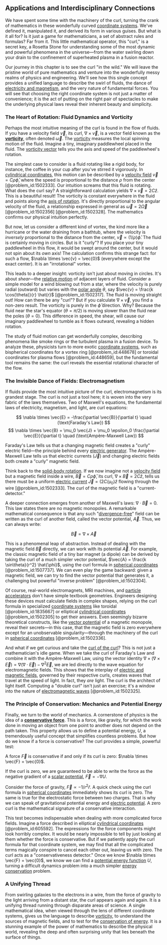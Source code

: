 ## Applications and Interdisciplinary Connections

We have spent some time with the machinery of the curl, turning the crank of mathematics in these wonderfully curved [coordinate systems](@article_id:148772). We've defined it, manipulated it, and derived its form in various guises. But what is it all for? Is it just a game for mathematicians, a set of abstract rules and formulas? Far from it. This little mathematical operator, this "curl," is a secret key, a Rosetta Stone for understanding some of the most dynamic and powerful phenomena in the universe—from the water swirling down your drain to the confinement of superheated plasma in a fusion reactor.

Our journey in this chapter is to see the curl "in the wild." We will leave the pristine world of pure mathematics and venture into the wonderfully messy realms of physics and engineering. We'll see how this single concept provides a unified language to describe the swirl of fluids, the dance of [electricity and magnetism](@article_id:184104), and the very nature of fundamental forces. You will see that choosing the right coordinate system is not just a matter of convenience; it is the act of putting on the right pair of spectacles to make the underlying physical laws reveal their inherent beauty and simplicity.

### The Heart of Rotation: Fluid Dynamics and Vorticity

Perhaps the most intuitive meaning of the curl is found in the flow of fluids. If you have a velocity field $\vec{v}$, its curl, $\nabla \times \vec{v}$, is a vector field known as the **[vorticity](@article_id:142253)**, often denoted $\vec{\omega}$. The [vorticity](@article_id:142253) measures the local spinning motion of the fluid. Imagine a tiny, imaginary paddlewheel placed in the fluid. The [vorticity vector](@article_id:187173) tells you the axis and speed of the paddlewheel's rotation.

The simplest case to consider is a fluid rotating like a rigid body, for instance, the coffee in your cup after you've stirred it vigorously. In [cylindrical coordinates](@article_id:271151), this motion can be described by a [velocity field](@article_id:270967) $\vec{v} = C \rho \hat{\phi}$, where the speed is proportional to the distance $\rho$ from the center [@problem_id:1502333]. Our intuition screams that this fluid is rotating. What does the curl say? A straightforward calculation yields $\nabla \times \vec{v} = 2C \hat{z}$. This is a beautiful result! The vorticity is constant everywhere in the fluid and points along the [axis of rotation](@article_id:186600). It's directly proportional to the angular velocity of the fluid, a relationship expressed in general as $\vec{\omega} = 2\vec{\Omega}$ [@problem_id:1502356] [@problem_id:1502328]. The mathematics confirms our physical intuition perfectly.

But now, let us consider a different kind of vortex, the kind more like a hurricane or the water draining from a bathtub, where the velocity is *inversely* proportional to the distance from the center, $\vec{v} \propto (1/\rho) \hat{\phi}$. The fluid is certainly moving in circles. But is it "curly"? If you place your tiny paddlewheel in this flow, it would be swept around the center, but it would not spin about its *own* axis! The calculation confirms this strange fact: for such a flow, $\nabla \times \vec{v} = \vec{0}$ (everywhere except the exact center). It is an "irrotational" vortex.

This leads to a deeper insight: vorticity isn't just about moving in circles. It's about *shear*—the [relative motion](@article_id:169304) of adjacent layers of fluid. Consider a simple model for a wind blowing out from a star, where the velocity is purely radial (outward) but varies with the [polar angle](@article_id:175188) $\theta$, say $\vec{v} = \frac{k \cos(\theta)}{r} \hat{r}$ [@problem_id:1502317]. The fluid is moving straight out! How can there be any "curl"? But if you calculate $\nabla \times \vec{v}$, you find a non-zero result. The vorticity is purely in the $\hat{\phi}$ direction. Why? Because the fluid near the star's equator ($\theta = \pi/2$) is moving slower than the fluid near the poles ($\theta = 0$). This difference in speed, the shear, will cause our imaginary paddlewheel to tumble as it flows outward, revealing a hidden rotation.

The study of fluid motion can get wonderfully complex, describing phenomena like smoke rings or the turbulent plasma in a fusion device. To analyze these, physicists turn to more exotic [coordinate systems](@article_id:148772), such as bispherical coordinates for a vortex ring [@problem_id:448678] or toroidal coordinates for plasma flows [@problem_id:448659], but the fundamental tool remains the same: the curl reveals the essential rotational character of the flow.

### The Invisible Dance of Fields: Electromagnetism

If fluids provide the most intuitive picture of the curl, electromagnetism is its grandest stage. The curl is not just a tool here; it is woven into the very fabric of the laws themselves. Two of Maxwell's equations, the fundamental laws of electricity, magnetism, and light, are curl equations:

$$ \nabla \times \vec{E} = -\frac{\partial \vec{B}}{\partial t} \quad (\text{Faraday's Law}) $$
$$ \nabla \times \vec{B} = \mu_0 \vec{J} + \mu_0 \epsilon_0 \frac{\partial \vec{E}}{\partial t} \quad (\text{Ampère-Maxwell Law}) $$

Faraday's Law tells us that a changing magnetic field creates a "curly" electric field—the principle behind every [electric generator](@article_id:267788). The Ampère-Maxwell Law tells us that electric currents ($\vec{J}$) and changing electric fields both create a "curly" magnetic field.

Think back to the [solid-body rotation](@article_id:190592). If we now imagine not a [velocity field](@article_id:270967) but a magnetic field inside a wire, $\vec{B} = C \rho \hat{\phi}$, its curl, $\nabla \times \vec{B} = 2C \hat{z}$, tells us there must be a uniform [electric current](@article_id:260651) $\vec{J} = (2C/\mu_0)\hat{z}$ flowing through the wire [@problem_id:1502333]. The curl of the magnetic field is a "current-detector."

A deeper connection emerges from another of Maxwell's laws: $\nabla \cdot \vec{B} = 0$. This law states there are no magnetic monopoles. A remarkable mathematical consequence is that any such "[divergence-free](@article_id:190497)" field can be written as the curl of another field, called the vector potential, $\vec{A}$. Thus, we can always write:

$$ \vec{B} = \nabla \times \vec{A} $$

This is a phenomenal leap of abstraction. Instead of dealing with the magnetic field $\vec{B}$ directly, we can work with its potential $\vec{A}$. For example, the classic magnetic field of a tiny bar magnet (a dipole) can be derived by taking the curl of a much simpler vector potential, $\vec{A} = \frac{k \sin\theta}{r^2} \hat{\phi}$, using the curl formula in [spherical coordinates](@article_id:145560) [@problem_id:1507737]. We can even play the game backward: given a magnetic field, we can try to find the vector potential that generates it, a challenging but powerful "inverse problem" [@problem_id:1502304].

Of course, real-world electromagnets, MRI machines, and [particle accelerators](@article_id:148344) don't have simple textbook geometries. Engineers designing these devices must calculate fields in complex shapes, relying on the curl formula in specialized [coordinate systems](@article_id:148772) like toroidal [@problem_id:1835667] or elliptical [cylindrical coordinates](@article_id:271151) [@problem_id:1502305] to get their answers. Even seemingly bizarre theoretical constructs, like the [vector potential](@article_id:153148) of a magnetic monopole, reveal their secrets—in this case, that the magnetic field is zero everywhere except for an unobservable singularity—through the machinery of the curl in [spherical coordinates](@article_id:145560) [@problem_id:1502336].

And what if we get curious and take the [curl of the curl](@article_id:275595)? This is not just a mathematician's idle game. When we take the curl of Faraday's Law and combine it with the Ampère-Maxwell Law, using the vector identity $\nabla \times (\nabla \times \vec{E}) = \nabla(\nabla \cdot \vec{E}) - \nabla^2 \vec{E}$, we are led directly to the wave equation for electromagnetic fields. This shows that the interplay of [electric and magnetic fields](@article_id:260853), governed by their respective curls, creates waves that travel at the speed of light. In fact, they *are* light. The curl is the architect of light itself. Computing a "double curl" isn't just an exercise; it's a window into the nature of [electromagnetic waves](@article_id:268591) [@problem_id:1502325].

### The Principle of Conservation: Mechanics and Potential Energy

Finally, we turn to the world of mechanics. A cornerstone of physics is the idea of a **[conservative force](@article_id:260576)**. This is a force, like gravity, for which the work done in moving an object from one point to another does not depend on the path taken. This property allows us to define a potential energy, $U$, a tremendously useful concept that simplifies countless problems. But how do we know if a force is conservative? The curl provides a simple, powerful test:

A force $\vec{F}$ is conservative if and only if its curl is zero: $\nabla \times \vec{F} = \vec{0}$.

If the curl is zero, we are guaranteed to be able to write the force as the negative gradient of a [scalar potential](@article_id:275683), $\vec{F} = -\nabla U$.

Consider the force of gravity, $\vec{F} \propto -1/r^2 \hat{r}$. A quick check using the curl formula in [spherical coordinates](@article_id:145560) immediately shows its curl is zero. The same is true for the electrostatic force between two charges. That is why we can speak of gravitational potential energy and [electric potential](@article_id:267060). A zero curl is the mathematical signature of a conservative interaction.

This test becomes indispensable when dealing with more complicated force fields. Imagine a force described in elliptical [cylindrical coordinates](@article_id:271151) [@problem_id:605592]. The expressions for the force components might look horribly complex. It would be nearly impossible to tell by just looking at them whether the force is conservative. But if we patiently apply the curl formula for that coordinate system, we may find that all the complicated terms magically conspire to cancel each other out, leaving us with zero. The curl acts as a "conservativeness detector." Once we know $\nabla \times \vec{F} = \vec{0}$, we know we can find a [potential energy function](@article_id:165737) $U$, turning a difficult dynamics problem into a much simpler [energy conservation](@article_id:146481) problem.

### A Unifying Thread

From swirling galaxies to the electrons in a wire, from the force of gravity to the light arriving from a distant star, the curl appears again and again. It is a unifying thread running through disparate areas of science. A single mathematical idea, when viewed through the lens of different coordinate systems, gives us the language to describe [vorticity](@article_id:142253), to understand the sources of magnetic fields, and to test for the [conservation of energy](@article_id:140020). It is a stunning example of the power of mathematics to describe the physical world, revealing the deep and often surprising unity that lies beneath the surface of things.